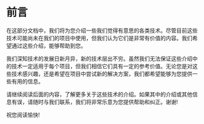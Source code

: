 # 前言

在这部分文档中，我们将为您介绍一些我们觉得有意思的各类技术。尽管目前这些技术可能尚未在我们的项目中使用，但我们认为它们是非常有价值的内容。我们希望通过这些介绍，能够帮助到您。

我们深知技术的发展日新月异，新的技术层出不穷。虽然我们无法保证这些介绍中的技术一定适用于每个项目，但我们相信它们具有一定的参考价值。无论您是对这些技术感兴趣，还是希望在项目中尝试新的解决方案，我们都希望能够为您提供一些有用的信息。

请继续阅读后面的内容，了解更多关于这些技术的介绍。如果其中的介绍或其他信息有误，请随时与我们联系，我们将非常乐意为您提供帮助和纠正。谢谢!

祝您阅读愉快!
